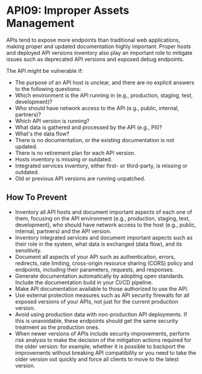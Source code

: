 # API09: Improper Assets Management

APIs tend to expose more endpoints than traditional web applications, making proper and updated documentation highly important. Proper hosts and deployed API versions inventory also play an important role to mitigate issues such as deprecated API versions and exposed debug endpoints.

The API might be vulnerable if:

* The purpose of an API host is unclear, and there are no explicit answers to the following questions:
* Which environment is the API running in (e.g., production, staging, test, development)?
* Who should have network access to the API (e.g., public, internal, partners)?
* Which API version is running?
* What data is gathered and processed by the API (e.g., PII)?
* What's the data flow?
* There is no documentation, or the existing documentation is not updated.
* There is no retirement plan for each API version.
* Hosts inventory is missing or outdated.
* Integrated services inventory, either first- or third-party, is missing or outdated.
* Old or previous API versions are running unpatched.

## How To Prevent

* Inventory all API hosts and document important aspects of each one of them, focusing on the API environment (e.g., production, staging, test, development), who should have network access to the host (e.g., public, internal, partners) and the API version.
* Inventory integrated services and document important aspects such as their role in the system, what data is exchanged (data flow), and its sensitivity.
* Document all aspects of your API such as authentication, errors, redirects, rate limiting, cross-origin resource sharing (CORS) policy and endpoints, including their parameters, requests, and responses.
* Generate documentation automatically by adopting open standards. Include the documentation build in your CI/CD pipeline.
* Make API documentation available to those authorized to use the API.
* Use external protection measures such as API security firewalls for all exposed versions of your APIs, not just for the current production version.
* Avoid using production data with non-production API deployments. If this is unavoidable, these endpoints should get the same security treatment as the production ones.
* When newer versions of APIs include security improvements, perform risk analysis to make the decision of the mitigation actions required for the older version: for example, whether it is possible to backport the improvements without breaking API compatibility or you need to take the older version out quickly and force all clients to move to the latest version.
